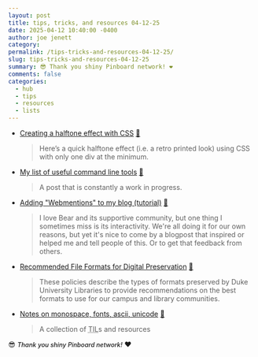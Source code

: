```yaml
---
layout: post
title: tips, tricks, and resources 04-12-25
date: 2025-04-12 10:40:00 -0400
author: joe jenett
category: 
permalink: /tips-tricks-and-resources-04-12-25/
slug: tips-tricks-and-resources-04-12-25
summary: 😎 Thank you shiny Pinboard network! ❤️
comments: false
categories:
  - hub
  - tips
  - resources
  - lists
---
```

<ul class="links">
	<li><a title="by Lean" href="https://leanrada.com/notes/pure-css-halftone/">Creating a halftone effect with CSS</a> <a title="source" href="https://pinboard.in/u:ascarida">📌</a><blockquote><p>Here’s a quick halftone effect (i.e. a retro printed look) using CSS with only one div at the minimum.</p></blockquote></li>
	<li><a title="by Ben E. C. Boyter" href="https://boyter.org/posts/my-list-of-useful-command-line-tools/">My list of useful command line tools</a> <a title="source" href="https://pinboard.in/u:jm">📌</a><blockquote><p>A post that is constantly a work in progress.</p></blockquote></li>
	<li><a title="by gobino" href="https://gobino.be/adding-webmentions-to-my-blog-tutorial/">Adding "Webmentions" to my blog (tutorial)</a> <a title="source" href="https://pinboard.in/u:axodys">📌</a><blockquote><p>I love Bear and its supportive community, but one thing I sometimes miss is its interactivity. We're all doing it for our own reasons, but yet it's nice to come by a blogpost that inspired or helped me and tell people of this. Or to get that feedback from others.</p></blockquote></li>
	<li><a title="Duke University Libraries" href="https://library.duke.edu/using/policies/recommended-file-formats-digital-preservation">Recommended File Formats for Digital Preservation</a> <a title="source" href="https://pinboard.in/u:roger">📌</a><blockquote><p>These policies describe the types of formats preserved by Duke University Libraries to provide recommendations on the best formats to use for our campus and library communities.</p></blockquote></li>
	<li><a title="by Justin" href="https://wonger.dev/posts/monospace-dump">Notes on monospace, fonts, ascii, unicode</a> <a title="source" href="https://pinboard.in/u:tdjones">📌</a><blockquote><p>A collection of <abbr title="Today I Learned">TIL</abbr>s and resources</p></blockquote></li>
</ul>
<p>
😎 <span style="font-size:.9em;font-weight:500;font-style:italic;">Thank you shiny Pinboard network!</span> ❤️
</p>
<a rel="syndication" href="https://toot.community/@jenett/114325559256661560"></a>
<a href="https://brid.gy/publish/mastodon"></a>